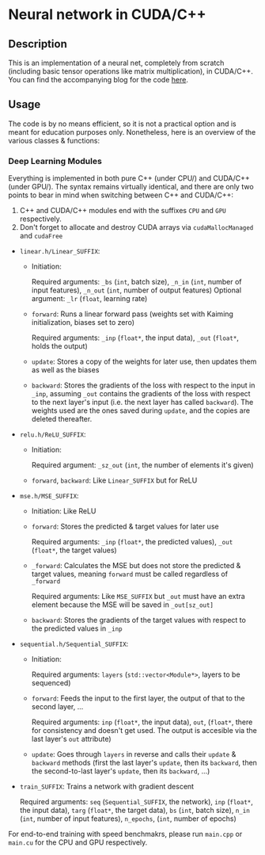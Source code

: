 # Neural network in CUDA/C++

## Description
This is an implementation of a neural net, completely from scratch (including basic tensor operations like matrix multiplication), in CUDA/C++. You can find the accompanying blog for the code [here](https://medium.datadriveninvestor.com/implementing-a-neural-net-in-cuda-from-scratch-part-1-introduction-9cd7f63573a7).

## Usage
The code is by no means efficient, so it is not a practical option and is meant for education purposes only. Nonetheless, here is an overview of the various classes & functions:

### Deep Learning Modules
Everything is implemented in both pure C++ (under CPU/) and CUDA/C++ (under GPU/). The syntax remains virtually identical, and there are only two points to bear in mind when switching between C++ and CUDA/C++:

1. C++ and CUDA/C++ modules end with the suffixes ```CPU``` and ```GPU``` respectively.
2. Don't forget to allocate and destroy CUDA arrays via ```cudaMallocManaged``` and ```cudaFree```

* ```linear.h/Linear_SUFFIX```: 
  * Initiation: 

    Required arguments: ```_bs``` (```int```, batch size), ```_n_in``` (```int```, number of input features), ```_n_out``` (```int```, number of output features)
    Optional argument: ```_lr``` (```float```, learning rate)
    
  * ```forward```: Runs a linear forward pass (weights set with Kaiming initialization, biases set to zero)

    Required arguments: ```_inp``` (```float*```, the input data), ```_out``` (```float*```, holds the output)
    
  * ```update```: Stores a copy of the weights for later use, then updates them as well as the biases

  * ```backward```: Stores the gradients of the loss with respect to the input in ```_inp```, assuming ```_out``` contains the gradients of the loss with respect to the next layer's input (i.e. the next layer has called ```backward```). The weights used are the ones saved during ```update```, and the copies are deleted thereafter.

* ```relu.h/ReLU_SUFFIX```:
  * Initiation:

    Required argument: ```_sz_out``` (```int```, the number of elements it's given)
    
  * ```forward```, ```backward```: Like ```Linear_SUFFIX``` but for ReLU

* ```mse.h/MSE_SUFFIX```:
  * Initiation: Like ReLU

  * ```forward```: Stores the predicted & target values for later use

    Required arguments: ```_inp``` (```float*```, the predicted values), ```_out``` (```float*```, the target values)
    
  * ```_forward```: Calculates the MSE but does not store the predicted & target values, meaning ```forward``` must be called regardless of ```_forward```

    Required arguments: Like ```MSE_SUFFIX``` but ```_out``` must have an extra element because the MSE will be saved in ```_out[sz_out]```
    
  * ```backward```: Stores the gradients of the target values with respect to the predicted values in ```_inp```

* ```sequential.h/Sequential_SUFFIX```:

  * Initiation: 

    Required arguments: ```layers``` (```std::vector<Module*>```, layers to be sequenced)
    
  * ```forward```: Feeds the input to the first layer, the output of that to the second layer, ...

    Required arguments: ```inp``` (```float*```, the input data), ```out```, (```float*```, there for consistency and doesn't get used. The output is accesible via the last layer's ```out``` attribute)
    
  * ```update```: Goes through ```layers``` in reverse and calls their ```update``` & ```backward``` methods (first the last layer's ```update```, then its ```backward```, then the second-to-last layer's ```update```, then its ```backward```, ...)

* ```train_SUFFIX```: Trains a network with gradient descent

  Required arguments: ```seq``` (```Sequential_SUFFIX```, the network), ```inp``` (```float*```, the input data), ```targ``` (```float*```, the target data), ```bs``` (```int```, batch size), ```n_in``` (```int```, number of input features), ```n_epochs```, (```int```, number of epochs)
  
For end-to-end training with speed benchmakrs, please run ```main.cpp``` or ```main.cu``` for the CPU and GPU respectively.
